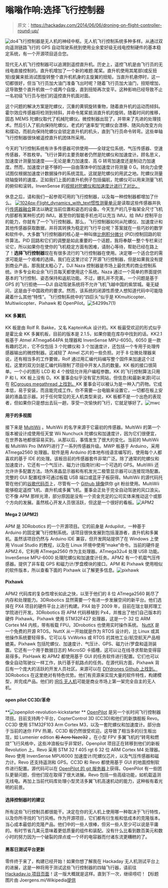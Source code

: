 # 嗡嗡作响:选择飞行控制器

> 原文：<https://hackaday.com/2014/06/06/droning-on-flight-controller-round-up/>

![do4](img/fefa5419d0e10e50431ac9c7dfe8a6ba.png)飞行控制器是无人机的神经中枢。无人机飞行控制系统多种多样。从通过双向遥测链路飞行的 GPS 自动驾驶系统到使用业余爱好级无线电控制硬件的基本稳定系统，有一个开源项目适合您。

现代无人机飞行控制器可以追溯到遥控直升机。历史上，遥控飞机是由飞行员的无线电直接控制的。直升机增加了一个新的难题:尾桨。直升机使用其尾部(或反扭矩)旋翼来抵消试图旋转整个直升机机身的主旋翼的扭矩。当直升机悬停时，这一切都很好，但当飞行员加大油门准备飞出时呢？随着飞行员加大油门，扭矩增加，这导致整个直升机做一个或两个自旋，直到扭矩再次变平。这种影响已经导致不止一名初级飞行员与他们的遥控直升机面对面。

这个问题的解决方案是陀螺仪，沉重的黄铜旋转重物，随着直升机的运动而倾斜。霍尔效应传感器将检测到倾斜，并命令尾桨抵消直升机的旋转。随着时间的推移，固态 MEMS 陀螺仪取代了机械陀螺仪。微控制器出现了，并带来了先进的处理技术。然后引入了航向保持陀螺仪。老式的“速率型”陀螺仪会漂移、随风向改变方向和摆动，而航向保持陀螺仪会锁定直升机的机头，直到飞行员命令转弯。这些单轴飞行控制器很快被遥控直升机团体所采用。

今天的飞行控制系统有许多传感器可供使用——全球定位系统、气压传感器、空速传感器，不胜枚举。飞行计算的主要贡献者仍然是陀螺仪和加速度计。顾名思义，加速度计测量加速度——无论是重力加速度、高 G 转弯加速度还是制动力加速度。然而，加速度计是不够的——自由落体中的加速度计将测量 0 G。转向力会使试图仅根据加速度计数据操作的系统混乱。这就是陀螺仪的用武之地。陀螺仪测量绕轴旋转的速度。正如我们上面的直升机例子包括偏航，陀螺仪可以用来测量飞机的俯仰和滚转。InvenSense 的[视频对陀螺仪和加速度计进行了对比。](https://www.youtube.com/watch?v=s19W-MG-whE)

休息之后，请和我们一起参观可用的飞行控制器，以及每一种控制器都增加了什么。 [![1024px-Flight_dynamics_with_text](img/cc88798652ac4f9115060dc0b3e30e10.png)惯性测量单元](http://en.wikipedia.org/wiki/Inertial_measurement_unit)是读取这些传感器并执行[传感器融合](http://en.wikipedia.org/wiki/Sensor_fusion)算法以确定当前位置和姿态的设备。今天生产的几乎每架全尺寸飞机内部都有某种形式的 IMU。甚至你的智能手机也可以充当 IMU。给 IMU 控制平台的能力，你就有了一个飞行控制器。那么，飞行控制器如何从陀螺仪、加速度计和其他传感器获取数据，并将其转换为稳定的飞行平台呢？答案就在一些巧妙的数学和软件中。大多数飞行控制器的核心是一种叫做[比例积分微分](http://en.wikipedia.org/wiki/PID_controller) (PID)控制回路的软件算法。PID 回路和它们的调整是如此重要的一个话题，我将奉献一整个专栏来讨论它，所以如果你在使你的飞机稳定方面有困难，请耐心等待，帮助已经在路上了！**选择飞行控制器**现在有很多流行的飞行控制器在使用。决定哪一个适合您的需求可能是一个艰难的选择。我们在这里讨论了开源飞行控制器，但是如果我没有提到商业产品，那我就太粗心了。DJI Naza 控制器是市场上最优秀的商业控制系统。许多专业和业余飞行员每天都使用这个系统。Naza 通过一个简单的界面提供基本的飞行控制、姿态保持和返航功能。不过，娜扎并不完美。一个问题是基于 GPS 的飞行拒绝——DJI 自动驾驶系统将不允许飞机飞越中国的紫禁城。毫无疑问，这是由于中国政府的要求。然而，该系统的闭源性质使人想知道代码中可能隐藏着什么其他“特性”。飞行控制系统中的“四巨头”似乎是 KKmulticopter、Multiwiicopter、Pixhawk 和 OpenPilot。![54299s7(1)](img/27d0eceea3753d323173205fdf9bf182.png)

#### **KK 多翼机**

KK 板是由 Rolf R. Bakke，又名 KapteinKuk 设计的。KK 板最受欢迎的形式似乎是霍比金 KK 多翼机板，目前的版本是 2.1.5，如果你能在库存中找到的话。KK2.1 板基于 Atmel ATmega644PA 处理器和 InvenSense MPU-6050。6050 是一款有趣的芯片，它不仅包括 3 个陀螺仪和 3 个加速度计，还包括一个专用于处理传感器输出的微控制器。这减轻了 Atmel 芯片的一些负担。对于 8 位微处理器来说，还有相当多的工作要做，Rolf 通过用汇编代码编写整个固件来加速这个过程。这里的双刃剑是汇编代码限制了项目中开发人员的数量。KK 板的接口很简单。一个小的图形 LCD 和 4 个按钮允许用户编程参数。KK 的飞行控制算法只用 P 和 I，KK 板上没有 D。KK 董事会似乎没有官方网站，但信息(和最新来源)可以在 [RCgroups megathread 上找到。](http://www.rcgroups.com/forums/showthread.php?t=1675613)KK 董事会可以被认为是一种入门药物。它成本低，易于安装，而且能完成工作。你不需要一台电脑来设置它，一切都在板上安装的液晶显示器。对于任何常见的无人机类型来说，KK 板都不是一个出色的表现者，但如果你只是想出去玩一趟，享受一次愉快的飞行，它就足够好了。![mwc](img/d5531145011c670e57eecb9647faaae1.png)

#### **用于**的多视图

接下来是 [MultiWii](http://www.multiwii.com/) 。MultiWii 的名字来源于它最初的传感器。MultiWii 的第一个版本被设计成使用任天堂 Wii Nunchuck 陀螺仪和加速度计，因为它们很便宜，在世界各地都很容易买到。从那以后，事情发生了很大的变化。当前的 MultiWii 板 MultiWii Pro (MWP)进行了一系列传感器升级。MWP 板基于 Arduino，采用 ATmega2560 处理器。软件是用 Arduino 的本地布线语言编写的，使用每个人都喜欢的基于 IDE 的处理。该板目前的传感器套件非常广泛。除了通常的陀螺仪和加速度计，它还有一个气压计、磁力计(指南针)和一个可选的 GPS。MultiWii 还允许许多配置方法。场外液晶显示器和有机发光二极管显示器可以连接现场配置。完整的 GUI 配置程序可通过板载 USB 端口或蓝牙子板获得。MultiWii 的源代码托管在他们的[谷歌代码页](https://code.google.com/p/multiwii/)上，尽管有一个 [Github 镜像](https://github.com/multiwii/multiwii-firmware)供你 git 粉丝使用。MultiWii 能够稳定遥控飞机、直升机或多翼飞机。董事会正处于完全自动驾驶的风口浪尖。它不像 APM 那样光滑，部分原因是没有一个资金充足的公司实体来推动这个或那个方向的发展。虽然核心开发人员很活跃，但这是一个很好的看板。![APM2](img/ac83661f2e3b5cc86a0f1bd4042f2048.png)

#### **Mega 2 (APM2)**

APM 是 3DRobotics 的一个开源项目。它的前身是 Ardupilot，一种基于 Arduino 的固定翼飞行控制系统。该项目很快发展到包括漫游者，直升机和多翼机。虽然该项目仍然与 Arduino IDE 兼容，但开发网站提供了在 Windows 上使用 Visual Studio 的教程，以及在 Linux 环境中使用“make”命令。当前的硬件是 APM2.6，它利用 ATmega2560 作为主处理器。ATmega32u4 处理 USB 功能。InvenSense MPU-6000 处理陀螺仪和加速度计任务。APM2 有一个机载气压传感器。提供了非车载 GPS 和磁力计/罗盘模块的接口。APM 和 Pixhawk 使用相似的软件版本，所以查看下面的 Pixhawk 以了解更多信息。![pixhawk](img/1f42833c118da9c193be8a9bff65d587.png)

#### **Pixhawk**

APM2 代码库的复杂性增长如此之快，以至于他们的 8 位 ATmega2560 耗尽了内存和处理能力。3DRobotics 显然需要一个有进一步发展空间的新平台。他们选择在 PX4 项目的硬件平台上进行构建。PX4 始于 2009 年，目前在瑞士联邦理工学院进行开发。3DRobotics 将 APM 代码移植到 Px4，并推出了他们自己版本的硬件 Pixhawk。Pixhawk 使用 STM32F427 处理器，这是一个 32 位 ARM Cortex M4 内核，带有板载 FPU。3Drobotics 也使用实时操作系统。 [NuttX](http://nuttx.org/) 是一个免费的开源 RTOS。NuttX 从一开始就是作为 RTOS 设计的，比 Linux 或其他操作系统要轻得多。它可以与 VxWorks 或 RTOS 的其他工业/航空航天产品相媲美。Pixhawk 包括陀螺仪、加速度计、气压计、GPS、磁力计/罗盘和遥测装置。它还有一个用于数据日志的 MicroSD 卡插槽，这可以让在线寻求帮助变得容易得多。PixHawk 和 APM2 都使用基于 GUI 的任务软件进行配置。它们也可以像全自动驾驶仪一样工作，执行基于航路点的任务。在源代码方面，Pixhawk 背后有一个庞大的活跃的开发人员社区。来源可以在 [DIYdrones Github 上找到。](https://github.com/diydrones) 3DRobotics 在这里绝对有特色优势。他们有资源来实现大量的软件特性，构建模型，并完成产品。他们的 [IRIS 无人机](https://store.3drobotics.com/products/IRIS)可能是商业市场上第一架完全自主的无人机。

#### open pilot CC3D/革命

**![openpilot-revolution-kickstarter](img/6446c967b89dabb86e0023d2f057192b.png) ** [OpenPilot](http://www.openpilot.org/) 是另一个长时间飞行控制器项目。目前支持两个平台，CopterControl 3D (CC3D)和他们的新旗舰板 Revo。CC3D 使用 STM32F103 Arm Cortex M3，以及一套陀螺仪和加速度计。部分由于当前的迷你 FPV 热潮，CC3D 板仍然很受欢迎。这导致了相当多的衍生板出现，如 Lumenier edition ~~和 Acro Naze32~~ 。在小型 FPV 多翼飞机的“转弯和燃烧”飞行风格中，这些冲浪板似乎非常好。Openpilot 项目正在转移到他们的新板 Revolution 上。Revo 采用 STM 32 f 405 rgt 6 32 位 ARM Cortex M4 处理器。Revo 使用 InvenSense MPU6000 加速度计/陀螺仪芯片，以及气压传感器和磁力计。Revo 还支持遥测和 GPS。CC3D 和 Revo 都使用基于 GUI 的地面控制软件进行配置。源代码可以在 [OpenPilot 的 git 服务器](http://git.openpilot.org/)上获得。OpenPilot 有一些团队更替问题，但他们现在取得了很大进展。Revo 包括一些高级功能，如机载遥测无线电。再加上当前代码库处理小型灵活多翼飞机高速机动的能力，这种板有着光明的前景。

#### 选择控制器时的建议

所有这些飞行控制员都很能干。决定在你的无人机上使用哪一种取决于飞行特性，以及你所寻找的飞行风格。作为开源项目，它们都有衍生板和低成本的克隆版本。当心成本最低的克隆产品。他们中的一些人很棒，但另一些人至少可以说是平庸的。有时节省几美元意味着更低质量的组件和装配。没有什么比看到数百美元和数小时的努力因为一个破裂的焊点或一个坏的电容器而付诸东流更糟糕的了。

#### 黑客日测试平台更新

零件终于来了，构建已经开始！如果你想了解我在 Hackaday 无人机测试平台上的进展，这是一种将用于测试这些飞行控制器的四轴飞行器，请前往 [Hackaday.io 项目页面](http://hackaday.io/project/1362-The-Hackaday-Drone-Testbed)！这一版大概就是这样。直到下一次，继续唠叨！【标题图片由 Joergens.mi/Wikipedia[提供](http://commons.wikimedia.org/wiki/File:Wikicon2013_jm8532.jpg)